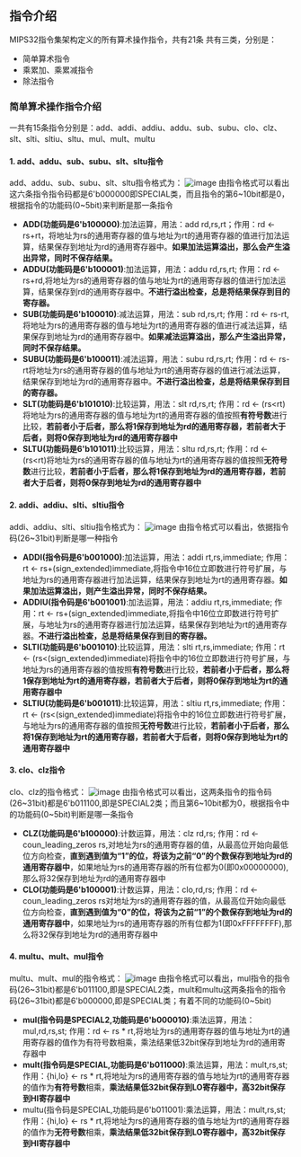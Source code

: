 ## 指令介绍
MIPS32指令集架构定义的所有算术操作指令，共有21条
共有三类，分别是：
- 简单算术指令
- 乘累加、乘累减指令
- 除法指令
### 简单算术操作指令介绍
一共有15条指令分别是：add、addi、addiu、addu、sub、subu、clo、clz、slt、slti、sltiu、sltu、mul、mult、multu
#### 1. add、addu、sub、subu、slt、sltu指令
add、addu、sub、subu、slt、sltu指令格式为：
![image](https://github.com/zach0zhang/Single_instruction_cycle_OpenMIPS/blob/master/simple_arithmetic_1/md_images/add_sub_slt.png)
由指令格式可以看出这六条指令指令码都是6'b000000即SPECIAL类，而且指令的第6\~10bit都是0，根据指令的功能码(0\~5bit)来判断是那一条指令
- **ADD(功能码是6'b100000)**:加法运算，用法：add rd,rs,rt；作用：rd <- rs+rt，将地址为rs的通用寄存器的值与地址为rt的通用寄存器的值进行加法运算，结果保存到地址为rd的通用寄存器中。**如果加法运算溢出，那么会产生溢出异常，同时不保存结果。**
- **ADDU(功能码是6'b100001)**:加法运算，用法：addu rd,rs,rt; 作用：rd <-rs+rd,将地址为rs的通用寄存器的值与地址为rt的通用寄存器的值进行加法运算，结果保存到rd的通用寄存器中。**不进行溢出检查，总是将结果保存到目的寄存器。**
- **SUB(功能码是6'b100010)**:减法运算，用法：sub rd,rs,rt; 作用：rd <- rs-rt,将地址为rs的通用寄存器的值与地址为rt的通用寄存器的值进行减法运算，结果保存到地址为rd的通用寄存器中。**如果减法运算溢出，那么产生溢出异常，同时不保存结果。**
- **SUBU(功能码是6'b100011)**:减法运算，用法：subu rd,rs,rt; 作用：rd <- rs-rt将地址为rs的通用寄存器的值与地址为rt的通用寄存器的值进行减法运算，结果保存到地址为rd的通用寄存器中。**不进行溢出检查，总是将结果保存到目的寄存器。**
- **SLT(功能码是6'b101010)**:比较运算，用法：slt rd,rs,rt; 作用：rd <- (rs<rt)将地址为rs的通用寄存器的值与地址为rt的通用寄存器的值按照**有符号数**进行比较，**若前者小于后者，那么将1保存到地址为rd的通用寄存器，若前者大于后者，则将0保存到地址为rd的通用寄存器中**
- **SLTU(功能码是6'b101011)**:比较运算，用法：sltu rd,rs,rt; 作用：rd <- (rs<rt)将地址为rs的通用寄存器的值与地址为rt的通用寄存器的值按照**无符号数**进行比较，**若前者小于后者，那么将1保存到地址为rd的通用寄存器，若前者大于后者，则将0保存到地址为rd的通用寄存器中**

#### 2. addi、addiu、slti、sltiu指令
addi、addiu、slti、sltiu指令格式为：
![image](https://github.com/zach0zhang/Single_instruction_cycle_OpenMIPS/blob/master/simple_arithmetic_1/md_images/addi_slti.png)
由指令格式可以看出，依据指令码(26\~31bit)判断是哪一种指令
- **ADDI(指令码是6'b001000)**:加法运算，用法：addi rt,rs,immediate; 作用：rt <- rs+(sign_extended)immediate,将指令中16位立即数进行符号扩展，与地址为rs的通用寄存器进行加法运算，结果保存到地址为rt的通用寄存器。**如果加法运算溢出，则产生溢出异常，同时不保存结果。**
- **ADDIU(指令码是6'b001001)**:加法运算，用法：addiu rt,rs,immediate; 作用：rt <- rs+(sign_extended)immediate,将指令中16位立即数进行符号扩展，与地址为rs的通用寄存器进行加法运算，结果保存到地址为rt的通用寄存器。**不进行溢出检查，总是将结果保存到目的寄存器。**
- **SLTI(功能码是6'b001010)**:比较运算，用法：slti rt,rs,immediate; 作用：rt <- (rs<(sign_extended)immediate)将指令中的16位立即数进行符号扩展，与地址为rs的通用寄存器的值按照**有符号数**进行比较，**若前者小于后者，那么将1保存到地址为rt的通用寄存器，若前者大于后者，则将0保存到地址为rt的通用寄存器中**
- **SLTIU(功能码是6'b001011)**:比较运算，用法：sltiu rt,rs,immediate; 作用：rt <- (rs<(sign_extended)immediate)将指令中的16位立即数进行符号扩展，与地址为rs的通用寄存器的值按照**无符号数**进行比较，**若前者小于后者，那么将1保存到地址为rt的通用寄存器，若前者大于后者，则将0保存到地址为rt的通用寄存器中**

#### 3. clo、clz指令
clo、clz的指令格式：
![image](https://github.com/zach0zhang/Single_instruction_cycle_OpenMIPS/blob/master/simple_arithmetic_1/md_images/clo_clz.png)
由指令格式可以看出，这两条指令的指令码(26\~31bit)都是6'b011100,即是SPECIAL2类；而且第6\~10bit都为0，根据指令中的功能码(0\~5bit)判断是哪一条指令
- **CLZ(功能码是6'b100000)**:计数运算，用法：clz rd,rs; 作用：rd <- coun_leading_zeros rs,对地址为rs的通用寄存器的值，从最高位开始向最低位方向检查，**直到遇到值为“1”的位，将该为之前“0”的个数保存到地址为rd的通用寄存器中**，如果地址为rs的通用寄存器的所有位都为0(即0x00000000),那么将32保存到地址为rd的通用寄存器中
- **CLO(功能码是6'b100001)**:计数运算，用法：clo,rd,rs; 作用：rd <- coun_leading_zeros rs对地址为rs的通用寄存器的值，从最高位开始向最低位方向检查，**直到遇到值为“0”的位，将该为之前“1”的个数保存到地址为rd的通用寄存器中**，如果地址为rs的通用寄存器的所有位都为1(即0xFFFFFFFF),那么将32保存到地址为rd的通用寄存器中

#### 4. multu、mult、mul指令
multu、mult、mul的指令格式：
![image](https://github.com/zach0zhang/Single_instruction_cycle_OpenMIPS/blob/master/simple_arithmetic_1/md_images/mul.png)
由指令格式可以看出，mul指令的指令码(26\~31bit)都是6'b011100,即是SPECIAL2类，mult和multu这两条指令的指令码(26\~31bit)都是6'b000000,即是SPECIAL类；有着不同的功能码(0\~5bit)
- **mul(指令码是SPECIAL2,功能码是6'b000010)**:乘法运算，用法：mul,rd,rs,st; 作用：rd <- rs * rt,将地址为rs的通用寄存器的值与地址为rt的通用寄存器的值作为有符号数相乘，乘法结果低32bit保存到地址为rd的通用寄存器中
- **mult(指令码是SPECIAL,功能码是6'b011000)**:乘法运算，用法：mult,rs,st; 作用：{hi,lo} <- rs * rt,将地址为rs的通用寄存器的值与地址为rt的通用寄存器的值作为**有符号数**相乘，**乘法结果低32bit保存到LO寄存器中，高32bit保存到HI寄存器中**
- multu(指令码是SPECIAL,功能码是6'b011001):乘法运算，用法：mult,rs,st; 作用：{hi,lo} <- rs * rt,将地址为rs的通用寄存器的值与地址为rt的通用寄存器的值作为**无符号数**相乘，**乘法结果低32bit保存到LO寄存器中，高32bit保存到HI寄存器中**
